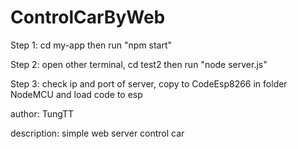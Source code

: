 # ControlCarByWeb
Step 1: cd my-app then run "npm start"

Step 2: open other terminal, cd test2 then run "node server.js"

Step 3: check ip and port of server, copy to CodeEsp8266 in folder NodeMCU and load code to esp 


author: TungTT

description: simple web server control car 
